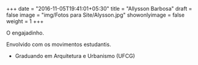 +++
date = "2016-11-05T19:41:01+05:30"
title = "Allysson Barbosa"
draft = false
image = "img/Fotos para Site/Alysson.jpg"
showonlyimage = false
weight = 1
+++

<!--more-->
O engajadinho.

Envolvido com os movimentos estudantis.

* Graduando em Arquitetura e Urbanismo (UFCG)
